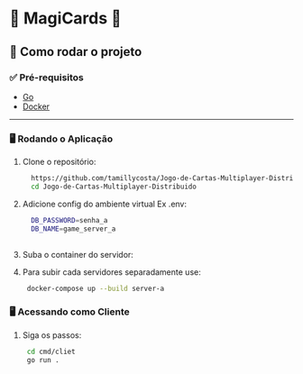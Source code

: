 # 🌟 MagiCards 🌟


## 🚀 Como rodar o projeto

### ✅ Pré-requisitos
- [Go](https://go.dev/dl/)
- [Docker](https://www.docker.com/) 

---

### 🖥️ Rodando o **Aplicação** 
1. Clone o repositório:
   ```bash
     https://github.com/tamillycosta/Jogo-de-Cartas-Multiplayer-Distribuido.git
     cd Jogo-de-Cartas-Multiplayer-Distribuido

2. Adicione config do ambiente virtual
   Ex .env:
      ```bash  
        DB_PASSWORD=senha_a
        DB_NAME=game_server_a
             
3. Suba o container do servidor:

4. Para subir cada servidores separadamente use:
    ```bash
     docker-compose up --build server-a

### 🖥️ Acessando como **Cliente**  

1. Siga os passos:
   ```bash  
    cd cmd/cliet
    go run .
   


   

   
